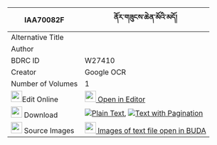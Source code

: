 |IAA70082F|ནོར་གཟུངས་ཆེན་མོའི་མདོ། 
| --- | --- 
|Alternative Title |
|Author | 
|BDRC ID | W27410
|Creator | Google OCR
|Number of Volumes| 1
|<img width="25" src="https://img.icons8.com/color/25/000000/edit-property.png">Edit Online| [<img width="25" src="https://avatars.githubusercontent.com/u/45091458?s=200&v=4"> Open in Editor](http://editor.openpecha.org/IAA70082F)
|<img width="25" src="https://img.icons8.com/fluent/48/000000/download-2.png"/>  Download | [![](https://img.icons8.com/color/20/000000/txt.png)Plain Text](https://github.com/Openpecha/IAA70082F/releases/download/v1/nor_zung_chen_mo_i_do_plain_IAA70082F.zip), [![](https://img.icons8.com/color/20/000000/txt.png)Text with Pagination](https://github.com/Openpecha/IAA70082F/releases/download/v1/nor_zung_chen_mo_i_do_pages_IAA70082F.zip)
|<img width="25" src="https://img.icons8.com/plasticine/100/000000/pictures-folder.png"/>  Source Images | [<img width="25" src="https://library.bdrc.io/icons/BUDA-small.svg"> Images of text file open in BUDA](https://library.bdrc.io/show/bdr:W27410)